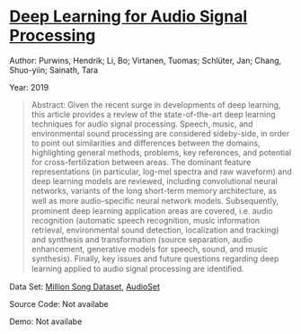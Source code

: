 #  [Deep Learning for Audio Signal Processing](http://arxiv.org/abs/1905.00078)
Author: Purwins, Hendrik; Li, Bo; Virtanen, Tuomas; Schlüter, Jan; Chang, Shuo-yiin; Sainath, Tara

Year: 2019
>Abstract: Given the recent surge in developments of deep learning, this article provides a review of the state-of-the-art deep learning techniques for audio signal processing. Speech, music, and environmental sound processing are considered sideby-side, in order to point out similarities and differences between the domains, highlighting general methods, problems, key references, and potential for cross-fertilization between areas. The dominant feature representations (in particular, log-mel spectra and raw waveform) and deep learning models are reviewed, including convolutional neural networks, variants of the long short-term memory architecture, as well as more audio-speciﬁc neural network models. Subsequently, prominent deep learning application areas are covered, i.e. audio recognition (automatic speech recognition, music information retrieval, environmental sound detection, localization and tracking) and synthesis and transformation (source separation, audio enhancement, generative models for speech, sound, and music synthesis). Finally, key issues and future questions regarding deep learning applied to audio signal processing are identiﬁed.

Data Set: [Million Song Dataset](http://millionsongdataset.com/), [AudioSet](https://research.google.com/audioset/)

Source Code: Not availabe

Demo: Not availabe


